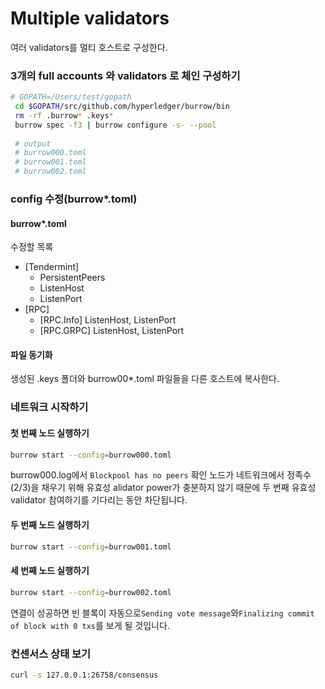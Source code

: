 # Multiple validators
여러 validators를 멀티 호스트로 구성한다.

### 3개의 full accounts 와 validators 로 체인 구성하기
```bash
# GOPATH=/Users/test/gopath
 cd $GOPATH/src/github.com/hyperledger/burrow/bin
 rm -rf .burrow* .keys*
 burrow spec -f3 | burrow configure -s- --pool
 
 # output
 # burrow000.toml
 # burrow001.toml
 # burrow002.toml
 ```
 
### config 수정(burrow*.toml)

#### burrow*.toml
수정할 목록
* [Tendermint]
  * PersistentPeers
  * ListenHost
  * ListenPort
* [RPC]
  * [RPC.Info] ListenHost, ListenPort
  * [RPC.GRPC] ListenHost, ListenPort
   
#### 파일 동기화
생성된 .keys 폴더와 burrow00*.toml 파일들을 다른 호스트에 복사한다.

### 네트워크 시작하기

#### 첫 번째 노드 실행하기
```bash
burrow start --config=burrow000.toml
```

burrow000.log에서 `Blockpool has no peers` 확인
노드가 네트워크에서 정족수 (2/3)을 채우기 위해 유효성 alidator power가 충분하지 않기 때문에 두 번째 유효성 validator 참여하기를 기다리는 동안 차단됩니다.

#### 두 번째 노드 실행하기
```bash
burrow start --config=burrow001.toml
```

#### 세 번째 노드 실행하기
```bash
burrow start --config=burrow002.toml
```
연결이 성공하면 빈 블록이 자동으로`Sending vote message`와`Finalizing commit of block with 0 txs`를 보게 될 것입니다. 

### 컨센서스 상태 보기
```bash
curl -s 127.0.0.1:26758/consensus
```
